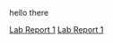 hello there


[Lab Report 1](lab-report-1-week-2.html)
[Lab Report 1](https://sofiegmerek.github.io/cse15l-lab-reports/lab-report-1-week-2.html)